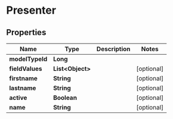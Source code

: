 
# Presenter

## Properties
Name | Type | Description | Notes
------------ | ------------- | ------------- | -------------
**modelTypeId** | **Long** |  | 
**fieldValues** | **List&lt;Object&gt;** |  |  [optional]
**firstname** | **String** |  |  [optional]
**lastname** | **String** |  |  [optional]
**active** | **Boolean** |  |  [optional]
**name** | **String** |  |  [optional]



